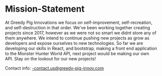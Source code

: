 # Mission-Statement



At Greedy Pig Innovations we focus on self-improvement, self-recreation, and self-destruction in that order. We've been working together creating projects since 2017, however as we were not so smart we didnt store any of them anywhere. We intend to continue pushing new projects as grow as developers and expose ourselves to new technologies. So far we are developing our skills in React, and bootstrap, making a front end application to the Monster Hunter World API, next project would be making our own API. Stay on the lookout for our new projects!


Contact info:
-contact.us@greedy-pig-innov.com
